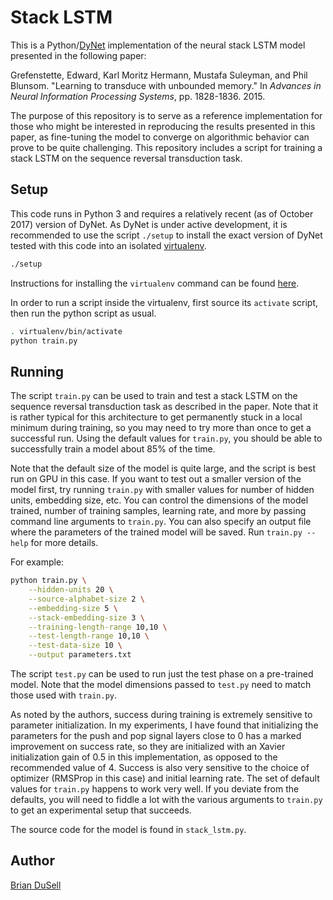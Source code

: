 Stack LSTM
==========

This is a Python/[DyNet](https://github.com/clab/dynet) implementation of the
neural stack LSTM model presented in the following paper:

Grefenstette, Edward, Karl Moritz Hermann, Mustafa Suleyman, and Phil Blunsom.
"Learning to transduce with unbounded memory." In _Advances in Neural
Information Processing Systems_, pp. 1828-1836. 2015.

The purpose of this repository is to serve as a reference implementation for
those who might be interested in reproducing the results presented in this
paper, as fine-tuning the model to converge on algorithmic behavior can prove
to be quite challenging. This repository includes a script for training a stack
LSTM on the sequence reversal transduction task.

Setup
-----

This code runs in Python 3 and requires a relatively recent (as of October 2017)
version of DyNet. As DyNet is under active development, it is recommended to
use the script `./setup` to install the exact version of DyNet tested with this
code into an isolated [virtualenv](https://virtualenv.pypa.io/en/stable/).

```sh
./setup
```

Instructions for installing the `virtualenv` command can be found
[here](https://virtualenv.pypa.io/en/stable/installation/).

In order to run a script inside the virtualenv, first source its `activate`
script, then run the python script as usual.

```sh
. virtualenv/bin/activate
python train.py
```

Running
-------

The script `train.py` can be used to train and test a stack LSTM on the
sequence reversal transduction task as described in the paper. Note that it is
rather typical for this architecture to get permanently stuck in a local
minimum during training, so you may need to try more than once to get a
successful run. Using the default values for `train.py`, you should be able to
successfully train a model about 85% of the time.

Note that the default size of the model is quite large, and the script is best
run on GPU in this case. If you want to test out a smaller version of the
model first, try running `train.py` with smaller values for number of hidden
units, embedding size, etc. You can control the dimensions of the model trained,
number of training samples, learning rate, and more by passing command line
arguments to `train.py`. You can also specify an output file where the
parameters of the trained model will be saved. Run `train.py --help` for more
details.

For example:

```sh
python train.py \
    --hidden-units 20 \
    --source-alphabet-size 2 \
    --embedding-size 5 \
    --stack-embedding-size 3 \
    --training-length-range 10,10 \
    --test-length-range 10,10 \
    --test-data-size 10 \
    --output parameters.txt
```

The script `test.py` can be used to run just the test phase on a pre-trained
model. Note that the model dimensions passed to `test.py` need to match those
used with `train.py`.

As noted by the authors, success during training is extremely sensitive to
parameter initialization. In my experiments, I have found that initializing the
parameters for the push and pop signal layers close to 0 has a marked
improvement on success rate, so they are initialized with an Xavier
initialization gain of 0.5 in this implementation, as opposed to the
recommended value of 4. Success is also very sensitive to the choice of
optimizer (RMSProp in this case) and initial learning rate. The set of default
values for `train.py` happens to work very well. If you deviate from the
defaults, you will need to fiddle a lot with the various arguments to
`train.py` to get an experimental setup that succeeds.

The source code for the model is found in `stack_lstm.py`.

Author
------

[Brian DuSell](http://bdusell.com/)
